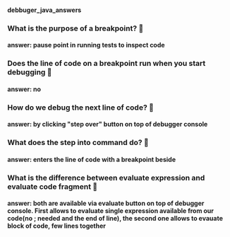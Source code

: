 #### debbuger_java_answers
### What is the purpose of a breakpoint? :bug:
#### answer: pause point in running tests to inspect code
### Does the line of code on a breakpoint run when you start debugging :bug:
#### answer: no
### How do we debug the next line of code? :bug:
#### answer: by clicking "step over" button on top of debugger console
### What does the step into command do? :bug:
#### answer: enters the line of code with a breakpoint beside
### What is the difference between evaluate expression and evaluate code fragment :bug:
#### answer: both are available via evaluate button on top of debugger console. First allows to evaluate single expression available from our code(no ; needed and the end of line), the second one allows to evauate block of code, few lines together

